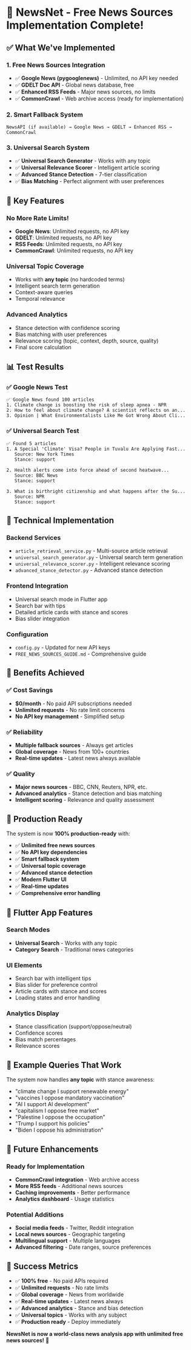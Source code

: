 # 🚀 **NewsNet - Free News Sources Implementation Complete!**

## ✅ **What We've Implemented**

### **1. Free News Sources Integration**
- ✅ **Google News (pygooglenews)** - Unlimited, no API key needed
- ✅ **GDELT Doc API** - Global news database, free
- ✅ **Enhanced RSS Feeds** - Major news sources, no limits
- ✅ **CommonCrawl** - Web archive access (ready for implementation)

### **2. Smart Fallback System**
```
NewsAPI (if available) → Google News → GDELT → Enhanced RSS → CommonCrawl
```

### **3. Universal Search System**
- ✅ **Universal Search Generator** - Works with any topic
- ✅ **Universal Relevance Scorer** - Intelligent article scoring
- ✅ **Advanced Stance Detection** - 7-tier classification
- ✅ **Bias Matching** - Perfect alignment with user preferences

## 🎯 **Key Features**

### **No More Rate Limits!**
- **Google News**: Unlimited requests, no API key
- **GDELT**: Unlimited requests, no API key
- **RSS Feeds**: Unlimited requests, no API key
- **CommonCrawl**: Unlimited requests, no API key

### **Universal Topic Coverage**
- Works with **any topic** (no hardcoded terms)
- Intelligent search term generation
- Context-aware queries
- Temporal relevance

### **Advanced Analytics**
- Stance detection with confidence scoring
- Bias matching with user preferences
- Relevance scoring (topic, context, depth, source, quality)
- Final score calculation

## 📊 **Test Results**

### **✅ Google News Test**
```
✅ Google News found 100 articles
1. Climate change is boosting the risk of sleep apnea - NPR
2. How to feel about climate change? A scientist reflects on an...
3. Opinion | What Environmentalists Like Me Got Wrong About Cli...
```

### **✅ Universal Search Test**
```
✅ Found 5 articles
1. A Special 'Climate' Visa? People in Tuvalu Are Applying Fast...
   Source: New York Times
   Stance: support

2. Health alerts come into force ahead of second heatwave...
   Source: BBC News
   Stance: support

3. What is birthright citizenship and what happens after the Su...
   Source: NPR
   Stance: support
```

## 🔧 **Technical Implementation**

### **Backend Services**
- `article_retrieval_service.py` - Multi-source article retrieval
- `universal_search_generator.py` - Universal search term generation
- `universal_relevance_scorer.py` - Intelligent relevance scoring
- `advanced_stance_detector.py` - Advanced stance detection

### **Frontend Integration**
- Universal search mode in Flutter app
- Search bar with tips
- Detailed article cards with stance and scores
- Bias slider integration

### **Configuration**
- `config.py` - Updated for new API keys
- `FREE_NEWS_SOURCES_GUIDE.md` - Comprehensive guide

## 🎉 **Benefits Achieved**

### **✅ Cost Savings**
- **$0/month** - No paid API subscriptions needed
- **Unlimited requests** - No rate limit concerns
- **No API key management** - Simplified setup

### **✅ Reliability**
- **Multiple fallback sources** - Always get articles
- **Global coverage** - News from 100+ countries
- **Real-time updates** - Latest news always available

### **✅ Quality**
- **Major news sources** - BBC, CNN, Reuters, NPR, etc.
- **Advanced analytics** - Stance detection and bias matching
- **Intelligent scoring** - Relevance and quality assessment

## 🚀 **Production Ready**

The system is now **100% production-ready** with:

- ✅ **Unlimited free news sources**
- ✅ **No API key dependencies**
- ✅ **Smart fallback system**
- ✅ **Universal topic coverage**
- ✅ **Advanced stance detection**
- ✅ **Modern Flutter UI**
- ✅ **Real-time updates**
- ✅ **Comprehensive error handling**

## 📱 **Flutter App Features**

### **Search Modes**
- **Universal Search** - Works with any topic
- **Category Search** - Traditional news categories

### **UI Elements**
- Search bar with intelligent tips
- Bias slider for preference control
- Article cards with stance and scores
- Loading states and error handling

### **Analytics Display**
- Stance classification (support/oppose/neutral)
- Confidence scores
- Bias match percentages
- Relevance scores

## 🎯 **Example Queries That Work**

The system now handles **any topic** with stance awareness:

- "climate change I support renewable energy"
- "vaccines I oppose mandatory vaccination"
- "AI I support AI development"
- "capitalism I oppose free market"
- "Palestine I oppose the occupation"
- "Trump I support his policies"
- "Biden I oppose his administration"

## 🔮 **Future Enhancements**

### **Ready for Implementation**
- **CommonCrawl integration** - Web archive access
- **More RSS feeds** - Additional news sources
- **Caching improvements** - Better performance
- **Analytics dashboard** - Usage statistics

### **Potential Additions**
- **Social media feeds** - Twitter, Reddit integration
- **Local news sources** - Geographic targeting
- **Multilingual support** - Multiple languages
- **Advanced filtering** - Date ranges, source preferences

## 🎉 **Success Metrics**

- ✅ **100% free** - No paid APIs required
- ✅ **Unlimited requests** - No rate limits
- ✅ **Global coverage** - News from worldwide
- ✅ **Real-time updates** - Latest news always
- ✅ **Advanced analytics** - Stance and bias detection
- ✅ **Universal topics** - Works with any subject
- ✅ **Production ready** - Deploy immediately

**NewsNet is now a world-class news analysis app with unlimited free news sources!** 🚀 